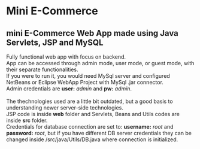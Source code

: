 # Mini E-Commerce

 mini E-Commerce Web App made using Java Servlets, JSP and MySQL
----------
Fully functional web app with focus on backend.<br>
App can be accessed through admin mode, user mode, or guest mode, with their separate functionalities.<br>
If you were to run it, you would need MySql server and configured NetBeans or Eclipse WebApp Project with MySql .jar connector.<br>
Admin credentials are <b>user:</b> <i>admin</i> and <b>pw:</b> <i>admin</i>.<br><br>
The thechnologies used are a little bit outdated, but a good basis to understanding newer server-side technologies.<br>
JSP code is inside <b>web</b> folder and Servlets, Beans and Utils codes are inside <b>src</b> folder.<br>
Credentials for database connection are set to: <b>username:</b> <i>root</i> and <b>password:</b> <i>root</i>, but if you have different DB server credentials they can be changed inside /src/java/Utils/DB.java where connection is initialized.
                                                       
